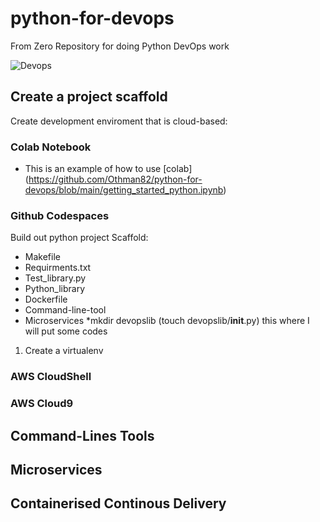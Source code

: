 # python-for-devops
From  Zero Repository for doing Python DevOps work

![Devops](https://user-images.githubusercontent.com/52082866/171431370-bf4f6c78-9668-46b8-a80d-4beb8b05f430.png)

## Create a project scaffold 

Create development enviroment that is cloud-based:
### Colab Notebook
* This is an example of how to use [colab] (https://github.com/Othman82/python-for-devops/blob/main/getting_started_python.ipynb)

### Github Codespaces
Build out python project Scaffold:
* Makefile
* Requirments.txt
* Test_library.py
* Python_library
* Dockerfile
* Command-line-tool
* Microservices
*mkdir devopslib (touch devopslib/__init__.py) this where I will put some codes 

1. Create a virtualenv

### AWS CloudShell
### AWS Cloud9

## Command-Lines Tools

## Microservices 

## Containerised Continous Delivery
